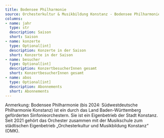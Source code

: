 ```yaml
---
title: Bodensee Philharmonie
source: Orchesterkultur & Musikbildung Konstanz - Bodensee Philharmonie
columns:
- name: jahr
  type: str
  description: Saison
  short: Saison
- name: konzerte
  type: Optional[int]
  description: Konzerte in der Saison
  short: Konzerte in der Saison
- name: besucher
  type: Optional[int]
  description: KonzertbesucherInnen gesamt
  short: KonzertbesucherInnen gesamt
- name: abos
  type: Optional[int]
  description: Abonnements
  short: Abonnements
---
```

Anmerkung: Bodensee Philharmonie (bis 2024: Südwestdeutsche Philharmonie Konstanz) ist ein durch das Land Baden-Württemberg geförderten Sinfonieorchestern. Sie ist ein Eigenbetrieb der Stadt Konstanz. Seit 2021 gehört das Orchester zusammen mit der Musikschule zum städtischen Eigenbetrieb „Orchesterkultur und Musikbildung Konstanz“ (OMK).